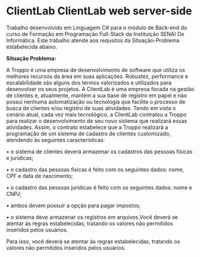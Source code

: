 # ClientLab ClientLab web server-side

Trabalho desenvolvido em Linguagem C# para o módulo de Back-end do curso de Formação em Programação Full-Stack da Instituição SENAI De Informática. Este trabalho atende aos requsitos da Situação-Problema estabelecida abaixo.


**Situação Problema:**
 
A Troppo é uma empresa de desenvolvimento de software que utiliza os melhores recursos da área em suas aplicações.
Robustez, performance e escalabilidade são alguns dos termos valorizados e utilizados para desenvolver os seus projetos. A ClientLab é uma empresa focada na gestão de clientes e, atualmente, mantém a sua base de registro em papel e não possui nenhuma automatização ou tecnologia que facilite o processo de busca de clientes e/ou registro de suas atividades. Tendo em vista o cenário atual, cada vez mais tecnológico, a ClientLab contratou a Troppo para realizar o desenvolvimento de seu novo sistema que realizará essas atividades. Assim, o contrato estabelece que a Troppo realizará a programação de um sistema de cadastro de clientes customizado, atendendo às seguintes características:

• o sistema de clientes deverá armazenar os cadastros das pessoas físicas e jurídicas;

• o cadastro das pessoas físicas é feito com os seguintes dados: nome, CPF e data de nascimento;

• o cadastro das pessoas jurídicas é feito com os seguintes dados: nome e CNPJ;

• ambos devem possuir a opção para pagar impostos;

• o sistema deve armazenar os registros em arquivos.Você deverá se atentar às regras estabelecidas, tratando os valores não permitidos inseridos pelos usuários.

Para isso, você deverá se atentar às regras estabelecidas, tratando os valores não permitidos inseridos pelos usuários.
